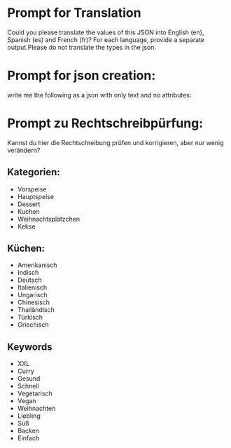 # Prompt for Translation

Could you please translate the values of this JSON into English (en), Spanish (es) and French (fr)? For each language, provide a separate output.Please do not translate the types in the json.

# Prompt for json creation:
write me the following as a json with only text and no attributes:

# Prompt zu Rechtschreibpürfung:
Kannst du hier die Rechtschreibung prüfen und korrigieren, aber nur wenig verändern?

## Kategorien:
- Vorspeise
- Hauptspeise
- Dessert
- Kuchen
- Weihnachtsplätzchen
- Kekse



## Küchen:

- Amerikanisch
- Indisch
- Deutsch
- Italienisch
- Ungarisch
- Chinesisch
- Thailändisch
- Türkisch
- Griechisch


## Keywords
- XXL
- Curry
- Gesund
- Schnell
- Vegetarisch
- Vegan
- Weihnachten
- Liebling
- Süß
- Backen
- Einfach




